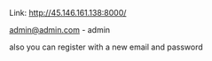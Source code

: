 Link: http://45.146.161.138:8000/

admin@admin.com - admin

also you can register with a new email and password
